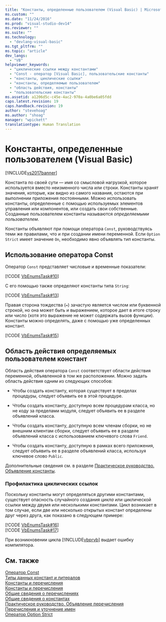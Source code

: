 ```yaml
---
title: "Константы, определенные пользователем (Visual Basic) | Microsoft Docs"
ms.custom: ""
ms.date: "11/24/2016"
ms.prod: "visual-studio-dev14"
ms.reviewer: ""
ms.suite: ""
ms.technology: 
  - "devlang-visual-basic"
ms.tgt_pltfrm: ""
ms.topic: "article"
dev_langs: 
  - "VB"
helpviewer_keywords: 
  - "циклические ссылки между константами"
  - "Const - оператор [Visual Basic], пользовательские константы"
  - "константы, циклические ссылки"
  - "константы, определяемые пользователем"
  - "область действия, константы"
  - "пользовательские константы"
ms.assetid: a1206d5c-c45e-4ac2-970a-4a0be6a05fdd
caps.latest.revision: 19
caps.handback.revision: 19
author: "stevehoag"
ms.author: "shoag"
manager: "wpickett"
translationtype: Human Translation
---
```

# Константы, определенные пользователем (Visual Basic)
[!INCLUDE[vs2017banner](../../../../csharp/includes/vs2017banner.md)]

Константа по своей сути — имя со смысловой нагрузкой, которое используется вместо неизменного числа или строки.  Константы хранят значения, которые, как видно из самого названия, остаются при выполнении приложения постоянными.  Можно использовать константы, определенные с помощью используемых элементов управления или компонентов, или создать свои собственные.  Созданные пользователем константы называются *определяемыми пользователем*.  
  
 Константы объявляют при помощи оператора `Const`, руководствуясь теми же правилами, что и при создании имени переменной.  Если `Option Strict` имеет значение `On`, необходимо явно объявлять тип константы.  
  
## Использование оператора Const  
 Оператор `Const` представляет числовые и временные показатели:  
  
 [!CODE [VbEnumsTask#10](../CodeSnippet/VS_Snippets_VBCSharp/VbEnumsTask#10)]  
  
 С его помощью также определяют константы типа `String`:  
  
 [!CODE [VbEnumsTask#13](../CodeSnippet/VS_Snippets_VBCSharp/VbEnumsTask#13)]  
  
 Правая сторона тождества \(`=`\) зачастую является числом или буквенной строкой, но она может быть и выражением, которое дает в итоге строку или число \(хотя это выражение не может содержать вызов функции\).  Константы можно определять, даже с помощью уже определенных констант.  
  
 [!CODE [VbEnumsTask#15](../CodeSnippet/VS_Snippets_VBCSharp/VbEnumsTask#15)]  
  
## Область действия определяемых пользователем констант  
 Область действия оператора `Const` соответствует области действия переменной, объявленной в том же расположении.  Можно задать область действия одним из следующих способов:  
  
-   Чтобы создать константу, которая существует в пределах процедуры, следует объявить ее в этой процедуре.  
  
-   Чтобы создать константу, доступную всем процедурам класса, но не коду за пределами модуля, следует объявить ее в разделе объявлений класса.  
  
-   Чтобы создать константу, доступную всем членам сборки, но не внешним клиентам сборки, следует объявить ее в разделе объявлений класса с использованием ключевого слова `Friend`.  
  
-   Чтобы создать константу, доступную в рамках всего приложения, следует объявить ее в разделе объявлений класса, используя ключевое слово `Public`.  
  
 Дополнительные сведения см. в разделе [Практическое руководство. Объявление константы](../../../../visual-basic/programming-guide/language-features/constants-enums/how-to-declare-a-constant.md).  
  
### Профилактика циклических ссылок  
 Поскольку константы могут определяться другими константами, существует опасность случайного создания *цикла* или циклической ссылки между двумя или несколькими константами.  Цикл возникает в том случае, если две или несколько открытых констант определены друг через друга, как показано в следующем примере:  
  
 [!CODE [VbEnumsTask#16](../CodeSnippet/VS_Snippets_VBCSharp/VbEnumsTask#16)]  
[!CODE [VbEnumsTask#17](../CodeSnippet/VS_Snippets_VBCSharp/VbEnumsTask#17)]  
  
 При возникновении цикла [!INCLUDE[vbprvb](../../../../csharp/programming-guide/concepts/linq/includes/vbprvb_md.md)] выдает ошибку компилятора.  
  
## См. также  
 [Оператор Const](../../../../visual-basic/language-reference/statements/const-statement.md)   
 [Типы данных констант и литералов](../../../../visual-basic/programming-guide/language-features/constants-enums/constant-and-literal-data-types.md)   
 [Константы и перечисления](../../../../visual-basic/programming-guide/language-features/constants-enums/index.md)   
 [Константы и перечисления](../../../../visual-basic/language-reference/constants-and-enumerations.md)   
 [Общие сведения о перечислениях](../../../../visual-basic/programming-guide/language-features/constants-enums/enumerations-overview.md)   
 [Общие сведения о константах](../../../../visual-basic/programming-guide/language-features/constants-enums/constants-overview.md)   
 [Практическое руководство. Объявление перечисления](../../../../visual-basic/programming-guide/language-features/constants-enums/how-to-declare-enumerations.md)   
 [Перечисления и уточнение имен](../../../../visual-basic/programming-guide/language-features/constants-enums/enumerations-and-name-qualification.md)   
 [Оператор Option Strict](../../../../visual-basic/language-reference/statements/option-strict-statement.md)